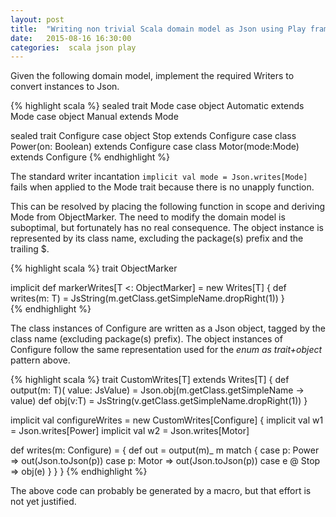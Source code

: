 ```yaml
---
layout: post
title:  "Writing non trivial Scala domain model as Json using Play framework"
date:   2015-08-16 16:30:00
categories:  scala json play
---
```


Given the following domain model, implement the required Writers to convert instances to Json.

{% highlight scala %}
sealed trait Mode
case object Automatic extends Mode
case object Manual extends Mode

sealed trait Configure 
case object Stop extends Configure
case class Power(on: Boolean) extends Configure
case class Motor(mode:Mode) extends Configure
{% endhighlight %}


The standard writer incantation
```implicit val mode = Json.writes[Mode]```
fails when applied to the Mode trait because there is no unapply function.

This can be resolved by placing the following function in scope and deriving Mode from ObjectMarker.
The need to modify the domain model is suboptimal, but fortunately has no real consequence.
The object instance is represented by its class name, excluding the package(s) prefix and the trailing $.

{% highlight scala %}
trait ObjectMarker

implicit def markerWrites[T <: ObjectMarker] = new Writes[T] {
    def writes(m: T) = JsString(m.getClass.getSimpleName.dropRight(1))
}  
{% endhighlight %}


The class instances of Configure are written as a Json object, 
tagged by the class name (excluding package(s) prefix).
The object instances of Configure follow the same representation used for the _enum as trait+object_ 
pattern above.

{% highlight scala %}
trait CustomWrites[T] extends Writes[T] {
  def output(m: T)( value: JsValue) = Json.obj(m.getClass.getSimpleName -> value)
  def obj(v:T) = JsString(v.getClass.getSimpleName.dropRight(1))
}

implicit val configureWrites = new CustomWrites[Configure] {
   implicit val w1 = Json.writes[Power]
   implicit val w2 = Json.writes[Motor]

   def writes(m: Configure) = {
     def out = output(m)_
      m match {
        case p: Power => out(Json.toJson(p))
        case p: Motor => out(Json.toJson(p))
        case e @ Stop => obj(e)
     }
   }
}
{% endhighlight %}


The above code can probably be generated by a macro, but that effort is not yet justified.





